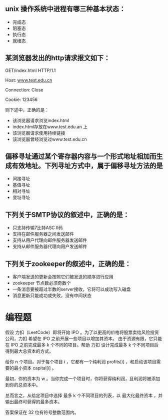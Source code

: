 
## unix 操作系统中进程有哪三种基本状态： 
+ 完成态
+ 阻塞态
+ 执行态
+ 就绪态
## 某浏览器发出的http请求报文如下：
GET/index.html HTTP/1.1

Host: www.test.edu.cn

Connection: Close

Cookie: 123456

则下述中，正确的是：
+ 该浏览器请求浏览index.html
+ index.html存放在www.test.edu.an 上
+ 该浏览器请求使用持续链接
+ 该浏览器曾经浏览过www.test.edu.cn

## 偏移寻址通过某个寄存器内容与一个形式地址相加而生成有效地址。下列寻址方式中，属于偏移寻址方法的是
+ 间接寻址
+ 基值寻址
+ 相对寻址
+ 变址寻址

## 下列关于SMTP协议的叙述中，正确的是：
+ 只支持传输7比特ASC II码
+ 支持在邮件服务器之间发送邮件
+ 支持从用户代理向邮件服务器发送邮件
+ 支持从邮件服务器代理向用户发送邮件

## 下列关于zookeeper的叙述中，正确的是：
+ 客户端发送的更新会按照它们被发送的顺序进行应用
+ zookeeper 节点数必须奇数个
+ 一条消息要被超过半数的server接收，它将可以成功写入磁盘
+ 消息更新只能成功或失败，没有中间状态


# 编程题

假设 力扣（LeetCode）即将开始 IPO 。为了以更高的价格将股票卖给风险投资公司，力扣 希望在 IPO 之前开展一些项目以增加其资本。 由于资源有限，它只能在 IPO 之前完成最多 k 个不同的项目。帮助 力扣 设计完成最多 k 个不同项目后得到最大总资本的方式。

给你 n 个项目。对于每个项目 i ，它都有一个纯利润 profits[i] ，和启动该项目需要的最小资本 capital[i] 。

最初，你的资本为 w 。当你完成一个项目时，你将获得纯利润，且利润将被添加到你的总资本中。

总而言之，从给定项目中选择 最多 k 个不同项目的列表，以 最大化最终资本 ，并输出最终可获得的最多资本。

答案保证在 32 位有符号整数范围内。


 
